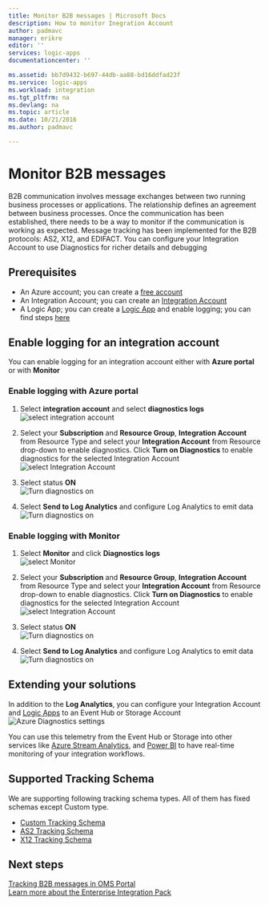 ```yaml
---
title: Monitor B2B messages | Microsoft Docs
description: How to monitor Inegration Account
author: padmavc
manager: erikre
editor: ''
services: logic-apps
documentationcenter: ''

ms.assetid: bb7d9432-b697-44db-aa88-bd16ddfad23f
ms.service: logic-apps
ms.workload: integration
ms.tgt_pltfrm: na
ms.devlang: na
ms.topic: article
ms.date: 10/21/2016
ms.author: padmavc

---
```

# Monitor B2B messages
B2B communication involves message exchanges between two running business processes or applications. The relationship defines an agreement between business processes. Once the communication has been established, there needs to be a way to monitor if the communication is working as expected.  Message tracking has been implemented for the B2B protocols: AS2, X12, and EDIFACT.  You can configure your Integration Account to use Diagnostics for richer details and debugging

## Prerequisites
* An Azure account; you can create a [free account](https://azure.microsoft.com/free)
* An Integration Account; you can create an [Integration Account](app-service-logic-enterprise-integration-create-integration-account.md)
* A Logic App; you can create a [Logic App](app-service-logic-create-a-logic-app.md) and enable logging; you can find steps [here](app-service-logic-monitor-your-logic-apps.md)

## Enable logging for an integration account
You can enable logging for an integration account either with **Azure portal** or with **Monitor**

### Enable logging with Azure portal

1. Select **integration account** and select **diagnostics logs** 
![select integration account](./media/app-service-logic-monitor-integration-account/Pic5.png)  

2. Select your **Subscription** and **Resource Group**, **Integration Account** from Resource Type and select your **Integration Account** from Resource drop-down to enable diagnostics.  Click **Turn on Diagnostics** to enable diagnostics for the selected Integration Account               
![select Integration Account](./media/app-service-logic-monitor-integration-account/Pic2.png) 

3. Select status **ON**       
![Turn diagnostics on](./media/app-service-logic-monitor-integration-account/Pic3.png) 

4. Select **Send to Log Analytics** and configure Log Analytics to emit data               
![Turn diagnostics on](./media/app-service-logic-monitor-integration-account/Pic4.png)

### Enable logging with Monitor

1. Select **Monitor** and click **Diagnostics logs**   
![select Monitor](./media/app-service-logic-monitor-integration-account/Pic1.png)

2. Select your **Subscription** and **Resource Group**, **Integration Account** from Resource Type and select your **Integration Account** from Resource drop-down to enable diagnostics.  Click **Turn on Diagnostics** to enable diagnostics for the selected Integration Account               
![select Integration Account](./media/app-service-logic-monitor-integration-account/Pic2.png)

3. Select status **ON**       
![Turn diagnostics on](./media/app-service-logic-monitor-integration-account/Pic3.png) 

4. Select **Send to Log Analytics** and configure Log Analytics to emit data 
![Turn diagnostics on](./media/app-service-logic-monitor-integration-account/Pic4.png)

## Extending your solutions
In addition to the **Log Analytics**, you can configure your Integration Account and [Logic Apps](./app-service-logic-monitor-your-logic-apps.md) to an Event Hub or Storage Account         
![Azure Diagnostics settings](./media/app-service-logic-monitor-your-logic-apps/diagnostics.png)

You can use this telemetry from the Event Hub or Storage into other services like [Azure Stream Analytics](https://azure.microsoft.com/services/stream-analytics/), and [Power BI](https://powerbi.com) to have real-time monitoring of your integration workflows.

## Supported Tracking Schema
We are supporting following tracking schema types.  All of them has fixed schemas except Custom type.

* [Custom Tracking Schema](app-service-logic-track-integration-account-custom-tracking-shema.md)   
* [AS2 Tracking Schema](app-service-logic-track-integration-account-as2-tracking-shemas.md)   
* [X12 Tracking Schema](app-service-logic-track-integration-account-x12-tracking-shemas.md)  

## Next steps
[Tracking B2B messages in OMS Portal](app-service-logic-track-b2b-messages-omsportal.md "Tracking B2B messages")   
[Learn more about the Enterprise Integration Pack](app-service-logic-enterprise-integration-overview.md "Learn about Enterprise Integration Pack") 

